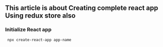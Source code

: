 ## This article is about Creating complete react app Using redux store also

### Initialize React app
` npx create-react-app app-name`

